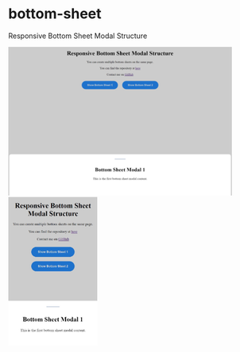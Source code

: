 # bottom-sheet
 Responsive Bottom Sheet Modal Structure


<img src="images/example-1.jpg" alt="alt text" height="300">
<img src="images/example-2.jpg" alt="alt text" height="300">
